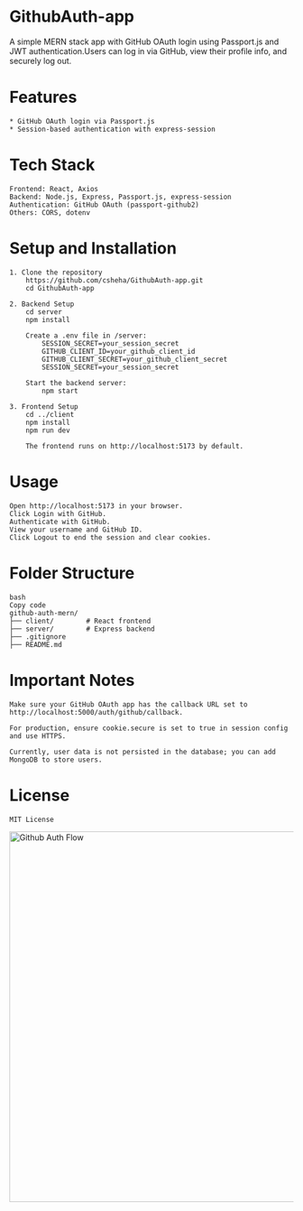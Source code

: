 # GithubAuth-app

A simple MERN stack app with GitHub OAuth login using Passport.js and JWT authentication.Users can log in via GitHub, view their profile info, and securely log out.

# Features

    * GitHub OAuth login via Passport.js
    * Session-based authentication with express-session

# Tech Stack

    Frontend: React, Axios
    Backend: Node.js, Express, Passport.js, express-session
    Authentication: GitHub OAuth (passport-github2)
    Others: CORS, dotenv

# Setup and Installation

    1. Clone the repository
        https://github.com/csheha/GithubAuth-app.git
        cd GithubAuth-app

    2. Backend Setup
        cd server
        npm install

        Create a .env file in /server:
            SESSION_SECRET=your_session_secret
            GITHUB_CLIENT_ID=your_github_client_id
            GITHUB_CLIENT_SECRET=your_github_client_secret
            SESSION_SECRET=your_session_secret

        Start the backend server:
            npm start

    3. Frontend Setup
        cd ../client
        npm install
        npm run dev

        The frontend runs on http://localhost:5173 by default.


# Usage

    Open http://localhost:5173 in your browser.
    Click Login with GitHub.
    Authenticate with GitHub.
    View your username and GitHub ID.
    Click Logout to end the session and clear cookies.

# Folder Structure

    bash
    Copy code
    github-auth-mern/
    ├── client/        # React frontend
    ├── server/        # Express backend
    ├── .gitignore
    ├── README.md

# Important Notes

    Make sure your GitHub OAuth app has the callback URL set to http://localhost:5000/auth/github/callback.

    For production, ensure cookie.secure is set to true in session config and use HTTPS.

    Currently, user data is not persisted in the database; you can add MongoDB to store users.

# License

    MIT License


<img width="812" height="657" alt="Github Auth Flow" src="https://github.com/user-attachments/assets/3ca5c55e-f9cb-4a22-9d30-963874ce4679" />
